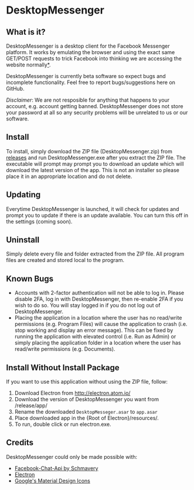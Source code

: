 # DesktopMessenger

## What is it?
DesktopMessenger is a desktop client for the Facebook Messenger platform. It works by emulating the browser and using the exact same GET/POST requests to trick Facebook into thinking we are accessing the website normally[*](https://github.com/Schmavery/facebook-chat-api).

DesktopMessenger is currently beta software so expect bugs and incomplete functionality. Feel free to report bugs/suggestions here on GitHub.

*Disclaimer*: We are not resposible for anything that happens to your account, e.g. account getting banned. DesktopMessenger does not store your password at all so any security problems will be unrelated to us or our software.

## Install
To install, simply download the ZIP file (DesktopMessenger.zip) from [releases](https://github.com/mangopearapples/DesktopMessenger/releases) and run DesktopMessenger.exe after you extract the ZIP file. 
The executable will prompt may prompt you to download an update which will download the latest version of the app.
This is not an installer so please place it in an appropriate location and do not delete.

## Updating
Everytime DesktopMessenger is launched, it will check for updates and prompt you to update if there is an update available. 
You can turn this off in the settings (coming soon).

## Uninstall
Simply delete every file and folder extracted from the ZIP file. 
All program files are created and stored local to the program.

## Known Bugs
* Accounts with 2-factor authentication will not be able to log in. 
  Please disable 2FA, log in with DesktopMessenger, then re-enable 2FA if you wish to do so.
  You will stay logged in if you do not log out of DesktopMessenger.
* Placing the application in a location where the user has no read/write permissions (e.g. Program Files) will cause the application to crash (i.e. stop working and display an error message). This can be fixed by running the application with elevated control (i.e. Run as Admin) or simply placing the application folder in a location where the user has read/write permissions (e.g. Documents).

## Install Without Install Package
If you want to use this application without using the ZIP file, follow:

   1. Download Electron from http://electron.atom.io/
   2. Download the version of DesktopMessenger you want from /release/app/
   3. Rename the downloaded `DesktopMesseger.asar` to `app.asar`
   3. Place downloaded app in the {Root of Electron}/resources/.
   4. To run, double click or run electron.exe.

## Credits
DesktopMessenger could only be made possible with:

   * [Facebook-Chat-Api by Schmavery](https://github.com/Schmavery/facebook-chat-api)
   * [Electron](http://electron.atom.io/)
   * [Google's Material Design Icons](https://material.io/icons/)
